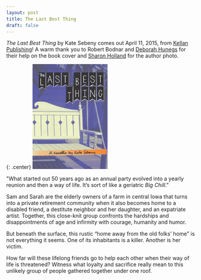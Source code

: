 ```yaml
---
layout: post
title: The Last Best Thing
draft: false
---
```


*The Last Best Thing*  by Kate Sebeny comes out April 11, 2015, from [Kellan Publishing](http://kellanpublishing.com/index.php/authors/kate-sebeny/?AffId=9)!  A warm thank you to Robert Bodnar and [Deborah Hunegs](https://www.etsy.com/shop/SirGunnisonsFarm) for their help on the book cover and [Sharon Holland](http://sharonhollanddesigns.com/) for the author photo.

{: .center}
[![The Last Best Thing](https://raw.githubusercontent.com/KateSebeny/katesebeny.github.io/master/images/TheLastBestThing/TheLastBestThingFrontCover.jpg "The Last Best Thing")](http://kellanpublishing.com/index.php/authors/kate-sebeny/?AffId=9)

"What started out 50 years ago as an annual party evolved into a yearly reunion and then a way of life. It’s sort of like a geriatric *Big Chill*."

Sam and Sarah are the elderly owners of a farm in central Iowa that turns into a private retirement community when it also becomes home to a disabled friend, a destitute neighbor and her daughter, and an expatriate artist. Together, this close-knit group confronts the hardships and disappointments of age and infirmity with courage, humanity and humor.

But beneath the surface, this rustic “home away from the old folks’ home” is not everything it seems. One of its inhabitants is a killer. Another is her victim.

How far will these lifelong friends go to help each other when their way of life is threatened? Witness what loyalty and sacrifice really mean to this unlikely group of people gathered together under one roof.
